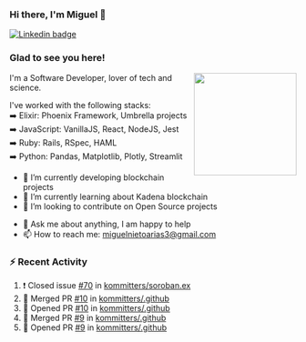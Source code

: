 ### Hi there, I'm Miguel 👋

<a href="https://linkedin.com/in/miguelnietoa/" target="_blank" rel="noopener noreferrer">
  <img src="https://img.shields.io/badge/-LinkedIn-0e76a8?style=flat-square&logo=Linkedin&logoColor=white" alt="Linkedin badge">
</a>
<!-- [![Website Badge](https://img.shields.io/badge/Website-3b5998?style=flat-square&logo=google-chrome&logoColor=white)](#notavailablenow#) 

<img src="https://i.imgur.com/tbrLrt5.gif" width=400 alt="Coding GIF" align="right"/>
-->


### Glad to see you here!
<a href="https://github.com/miguelnietoa"><img src="https://github-readme-stats-git-masterrstaa-rickstaa.vercel.app/api?username=miguelnietoa&show_icons=true&hide_border=true&count_private=true&include_all_commits=true&theme=tokyonight" height="180em" align="right"/></a>
I'm a Software Developer, lover of tech and science. 

I've worked with the following stacks:\
➡️ Elixir: Phoenix Framework, Umbrella projects\
➡️ JavaScript: VanillaJS, React, NodeJS, Jest\
➡️ Ruby: Rails, RSpec, HAML\
➡️ Python: Pandas, Matplotlib, Plotly, Streamlit

- 🔭 I’m currently developing blockchain projects
- 🌱 I’m currently learning about Kadena blockchain
- 👯 I’m looking to contribute on Open Source projects
<!-- 
- 😄 I just finished a Machine Learning course! 
- 🤔 I’m looking for help with ...
-->
- 💬 Ask me about anything, I am happy to help
- 📫 How to reach me: miguelnietoarias3@gmail.com


### ⚡ Recent Activity

<!--START_SECTION:activity-->
1. ❗️ Closed issue [#70](https://github.com/kommitters/soroban.ex/issues/70) in [kommitters/soroban.ex](https://github.com/kommitters/soroban.ex)
2. 🎉 Merged PR [#10](https://github.com/kommitters/.github/pull/10) in [kommitters/.github](https://github.com/kommitters/.github)
3. 💪 Opened PR [#10](https://github.com/kommitters/.github/pull/10) in [kommitters/.github](https://github.com/kommitters/.github)
4. 🎉 Merged PR [#9](https://github.com/kommitters/.github/pull/9) in [kommitters/.github](https://github.com/kommitters/.github)
5. 💪 Opened PR [#9](https://github.com/kommitters/.github/pull/9) in [kommitters/.github](https://github.com/kommitters/.github)
<!--END_SECTION:activity-->
